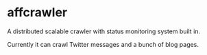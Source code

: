 affcrawler
==========

A distributed scalable crawler with status monitoring system built in. 

Currently it can crawl Twitter messages and a bunch of blog pages.
